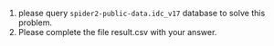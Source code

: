 1. please query `spider2-public-data.idc_v17` database to solve this problem.
2. Please complete the file result.csv with your answer.
